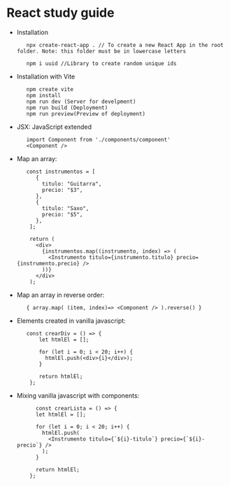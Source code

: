 # React study guide

- Installation

         npx create-react-app . // To create a new React App in the root folder. Note: this folder must be in lowercase letters
         
         npm i uuid //Library to create random unique ids
         
- Installation with Vite

         npm create vite
         npm install
         npm run dev (Server for develpment)
         npm run build (Deployment)
         npm run preview(Preview of deployment)  
         
         
- JSX: JavaScript extended
         
         import Component from './components/component'
         <Component />
 
 - Map an array:

          const instrumentos = [
             {
               titulo: "Guitarra",
               precio: "$3",
             },
             {
               titulo: "Saxo",
               precio: "$5",
             },
           ];

           return (
             <div>
               {instrumentos.map((instrumento, index) => (
                 <Instrumento titulo={instrumento.titulo} precio={instrumento.precio} />
               ))}
             </div>
           );
 
- Map an array in reverse order:

         { array.map( (item, index)=> <Component /> ).reverse() } 
         
- Elements created in vanilla javascript:

         const crearDiv = () => {
             let htmlEl = [];

             for (let i = 0; i < 20; i++) {
               htmlEl.push(<div>{i}</div>);
             }

             return htmlEl;
          };
          
          
 - Mixing vanilla javascript with components:          
          
             const crearLista = () => {
             let htmlEl = [];

             for (let i = 0; i < 20; i++) {
               htmlEl.push(
                 <Instrumento titulo={`${i}-titulo`} precio={`${i}-precio`} />
               );
             }

             return htmlEl;
           };
         
         
 
   

